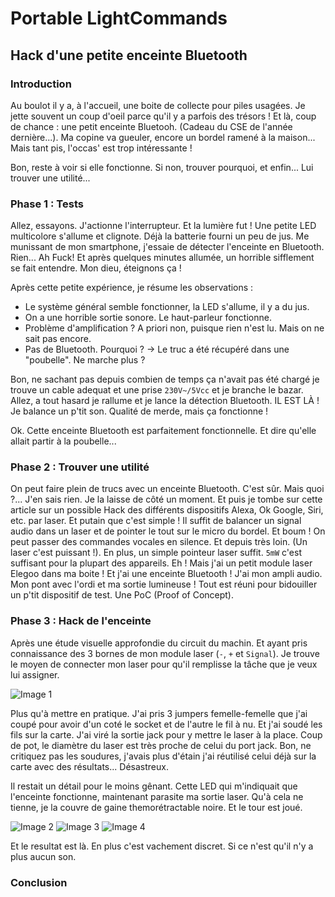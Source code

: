 # Portable LightCommands
## Hack d'une petite enceinte Bluetooth

### Introduction

Au boulot il y a, à l'accueil, une boite de collecte pour piles usagées. Je jette souvent un coup d'oeil parce qu'il y a parfois des trésors !
Et là, coup de chance : une petit enceinte Bluetooh. (Cadeau du CSE de l'année dernière...).
Ma copine va gueuler, encore un bordel ramené à la maison... Mais tant pis, l'occas' est trop intéressante !

Bon, reste à voir si elle fonctionne. Si non, trouver pourquoi, et enfin... Lui trouver une utilité...

### Phase 1 : Tests

Allez, essayons. J'actionne l'interrupteur. Et la lumière fut ! Une petite LED multicolore s'allume et clignote. Déjà la batterie fourni un peu de jus.
Me munissant de mon smartphone, j'essaie de détecter l'enceinte en Bluetooth. Rien... Ah Fuck! 
Et après quelques minutes allumée, un horrible sifflement se fait entendre. Mon dieu, éteignons ça !

Après cette petite expérience, je résume les observations :
  - Le système général semble fonctionner, la LED s'allume, il y a du jus.
  - On a une horrible sortie sonore. Le haut-parleur fonctionne. 
  - Problème d'amplification ? A priori non, puisque rien n'est lu. Mais on ne sait pas encore.
  - Pas de Bluetooth. Pourquoi ? -> Le truc a été récupéré dans une "poubelle". Ne marche plus ?

Bon, ne sachant pas depuis combien de temps ça n'avait pas été chargé je trouve un cable adequat et une prise `230V~/5Vcc` et je branche le bazar.
Allez, a tout hasard je rallume et je lance la détection Bluetooth. IL EST LÀ !
Je balance un p'tit son. Qualité de merde, mais ça fonctionne !

Ok. Cette enceinte Bluetooth est parfaitement fonctionnelle. Et dire qu'elle allait partir à la poubelle...

### Phase 2 : Trouver une utilité

On peut faire plein de trucs avec un enceinte Bluetooth. C'est sûr. Mais quoi ?...
J'en sais rien. Je la laisse de côté un moment. Et puis je tombe sur cette article sur un possible Hack des différents dispositifs Alexa, Ok Google, Siri, etc.
par laser. Et putain que c'est simple ! Il suffit de balancer un signal audio dans un laser et de pointer le tout sur le micro du bordel. Et boum ! On peut passer
des commandes vocales en silence. Et depuis très loin. (Un laser c'est puissant !). En plus, un simple pointeur laser suffit. `5mW` c'est suffisant pour la plupart des
appareils.
Eh ! Mais j'ai un petit module laser Elegoo dans ma boite ! Et j'ai une enceinte Bluetooth ! J'ai mon ampli audio. Mon pont avec l'ordi et ma sortie lumineuse !
Tout est réuni pour bidouiller un p'tit dispositif de test. Une PoC (Proof of Concept).

### Phase 3 : Hack de l'enceinte

Après une étude visuelle approfondie du circuit du machin. Et ayant pris connaissance des 3 bornes de mon module laser (`-`, `+` et `Signal`).
Je trouve le moyen de connecter mon laser pour qu'il remplisse la tâche que je veux lui assigner. 

![Image 1](zElectron/assets/images/lightcommands/back.png)

Plus qu'à mettre en pratique. J'ai pris 3 jumpers femelle-femelle que j'ai coupé pour avoir d'un coté le socket et de l'autre le fil à nu. 
Et j'ai soudé les fils sur la carte. J'ai viré la sortie jack pour y mettre le laser à la place. 
Coup de pot, le diamètre du laser est très proche de celui du port jack.
Bon, ne critiquez pas les soudures, j'avais plus d'étain j'ai réutilisé celui déjà sur la carte avec des résultats... Désastreux. 

Il restait un détail pour le moins gênant. Cette LED qui m'indiquait que l'enceinte fonctionne, maintenant parasite ma sortie laser. Qu'à cela ne tienne,
je la couvre de gaine themorétractable noire. Et le tour est joué.

![Image 2](image2)
![Image 3](image3)
![Image 4](image4)

Et le resultat est là. En plus c'est vachement discret. Si ce n'est qu'il n'y a plus aucun son.

### Conclusion




